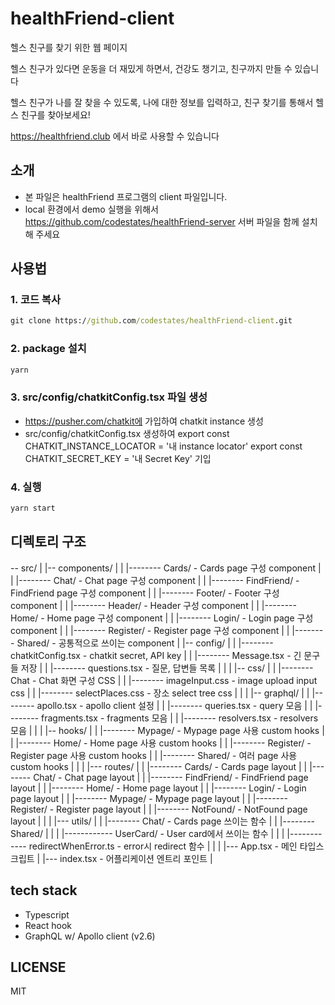 # healthFriend-client

헬스 친구를 찾기 위한 웹 페이지

헬스 친구가 있다면 운동을 더 재밌게 하면서, 건강도 챙기고, 친구까지 만들 수 있습니다

헬스 친구가 나를 잘 찾을 수 있도록, 나에 대한 정보를 입력하고, 친구 찾기를 통해서 헬스 친구를 찾아보세요!

https://healthfriend.club 에서 바로 사용할 수 있습니다

## 소개

- 본 파일은 healthFriend 프로그램의 client 파일입니다.
- local 환경에서 demo 실행을 위해서 https://github.com/codestates/healthFriend-server 서버 파일을 함께 설치해 주세요

## 사용법

### 1. 코드 복사

```cmd
git clone https://github.com/codestates/healthFriend-client.git
```

### 2. package 설치

```cmd
yarn
```

### 3. src/config/chatkitConfig.tsx 파일 생성

- https://pusher.com/chatkit에 가입하여 chatkit instance 생성
- src/config/chatkitConfig.tsx 생성하여
  export const CHATKIT_INSTANCE_LOCATOR = '내 instance locator'
  export const CHATKIT_SECRET_KEY = '내 Secret Key'
  기입

### 4. 실행

```cmd
yarn start
```

## 디렉토리 구조

-- src/
| |-- components/
| | |-------- Cards/ - Cards page 구성 component
| | |-------- Chat/ - Chat page 구성 component
| | |-------- FindFriend/ - FindFriend page 구성 component
| | |-------- Footer/ - Footer 구성 component
| | |-------- Header/ - Header 구성 component
| | |-------- Home/ - Home page 구성 component
| | |-------- Login/ - Login page 구성 component
| | |-------- Register/ - Register page 구성 component
| | |-------- Shared/ - 공통적으로 쓰이는 component
| |-- config/
| | |-------- chatkitConfig.tsx - chatkit secret, API key
| | |-------- Message.tsx - 긴 문구들 저장
| | |-------- questions.tsx - 질문, 답변들 목록
| |
| |-- css/
| | |-------- Chat - Chat 화면 구성 CSS
| | |-------- imageInput.css - image upload input css
| | |-------- selectPlaces.css - 장소 select tree css
| |
| |-- graphql/
| | |-------- apollo.tsx - apollo client 설정
| | |-------- queries.tsx - query 모음
| | |-------- fragments.tsx - fragments 모음
| | |-------- resolvers.tsx - resolvers 모음
| |
| |-- hooks/
| | |-------- Mypage/ - Mypage page 사용 custom hooks
| | |-------- Home/ - Home page 사용 custom hooks
| | |-------- Register/ - Register page 사용 custom hooks
| | |-------- Shared/ - 여러 page 사용 custom hooks
| |
| |--- routes/
| | |-------- Cards/ - Cards page layout
| | |-------- Chat/ - Chat page layout
| | |-------- FindFriend/ - FindFriend page layout
| | |-------- Home/ - Home page layout
| | |-------- Login/ - Login page layout
| | |-------- Mypage/ - Mypage page layout
| | |-------- Register/ - Register page layout
| | |-------- NotFound/ - NotFound page layout
| |
| |--- utils/
| | |-------- Chat/ - Cards page 쓰이는 함수
| | |-------- Shared/
| | | |------------ UserCard/ - User card에서 쓰이는 함수
| | | |------------ redirectWhenError.ts - error시 redirect 함수
| |
| |--- App.tsx - 메인 타입스크립트
| |--- index.tsx - 어플리케이션 엔트리 포인트
|

## tech stack

- Typescript
- React hook
- GraphQL w/ Apollo client (v2.6)

## LICENSE

MIT

